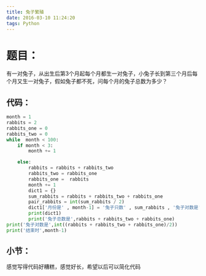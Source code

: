```yaml
---
title: 兔子繁殖
date: 2016-03-10 11:24:20
tags: Python
---
```

# 题目：

有一对兔子，从出生后第3个月起每个月都生一对兔子，小兔子长到第三个月后每个月又生一对兔子，假如兔子都不死，问每个月的兔子总数为多少？

## 代码：

```Python Python
month = 1
rabbits = 2
rabbits_one = 0
rabbits_two = 0
while  month < 100:
    if month < 3:
        month += 1

    else:
        rabbits = rabbits + rabbits_two
        rabbits_two = rabbits_one
        rabbits_one =  rabbits
        month += 1
        dict1 = {}
        sum_rabbits = rabbits + rabbits_two + rabbits_one
        pair_rabbits = int(sum_rabbits / 2)
        dict1['月份是' , month-1] = '兔子只数' , sum_rabbits , '兔子对数是', pair_rabbits
        print(dict1)
        print('兔子总数是',rabbits + rabbits_two + rabbits_one)
print('兔子对数是',int((rabbits + rabbits_two + rabbits_one)/2))
print('结束时',month-1)
```

## 小节：

感觉写得代码好糟糕，感觉好长，希望以后可以简化代码